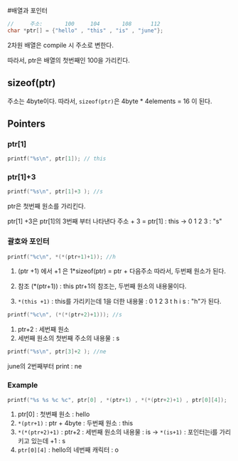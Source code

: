 #배열과 포인터

```cpp
//     주소:       100     104       108      112       
char *ptr[] = {"hello" , "this" , "is" , "june"};
```

2차원 배열은 compile 시 주소로 변한다.

따라서, ptr은 배열의 첫번째인 100을 가리킨다.

## sizeof(ptr)

주소는 4byte이다. 따라서, `sizeof(ptr)`은 4byte * 4elements = 16 이 된다.

## Pointers

### ptr[1]

```cpp
printf("%s\n", ptr[1]); // this
```

### ptr[1]+3

```cpp
printf("%s\n", ptr[1]+3 ); //s
  ```
ptr은 첫번째 원소를 가리킨다. 

ptr[1] +3은 ptr[1]의 3번째 부터 나타낸다
주소 + 3 = ptr[1] : this -> 0 1 2 3 : "s"

### 괄호와 포인터

```cpp								
printf("%c\n", *(*(ptr+1)+1)); //h
```

1. (ptr +1) 에서 +1 은  1*sizeof(ptr) = ptr + 다음주소
    따라서, 두번째 원소가 된다.
    
2. 참조 (*(ptr+1)) : this
   ptr+1의 참조는, 두번째 원소의 내용물이다.
   
3. `*(this +1)` : this를 가리키는데 1을 더한 내용물 : 0 1 2 3 t h i s : "h"가 된다.

```cpp
printf("%c\n", (*(*(ptr+2)+1))); //s
```
1. ptr+2 : 세번째 원소
2. 세번째 원소의 첫번째 주소의 내용물 : s

```cpp
printf("%s\n", ptr[3]+2 ); //ne
```
june의 2번째부터 print : ne

### Example
```cpp
printf("%s %s %c %c", ptr[0] , *(ptr+1) , *(*(ptr+2)+1) , ptr[0][4]);
```

1. ptr[0] : 첫번째 원소 : hello
2. `*(ptr+1)` : ptr + 4byte : 두번째 원소 : this
3. `*(*(ptr+2)+1)` : ptr+2 : 세번째 원소의 내용물 : is 
  -> `*(is+1)` : 포인터는i를 가리키고 있는데 +1 : s
4. `ptr[0][4]` : hello의 네번째 캐릭터 : o
